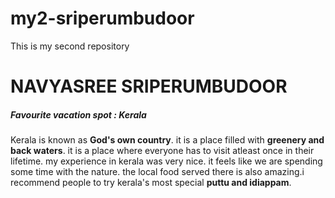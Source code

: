 # my2-sriperumbudoor
This is my second repository
# NAVYASREE SRIPERUMBUDOOR
##### Favourite vacation spot : Kerala
Kerala is known as **God's own country**. it is a place filled with **greenery and back waters**. it is a place where everyone has to visit atleast once in their lifetime. my experience in kerala was very nice. it feels like we are spending some time with the nature. the local food served there is also amazing.i recommend people to try kerala's most special **puttu and idiappam**. 

